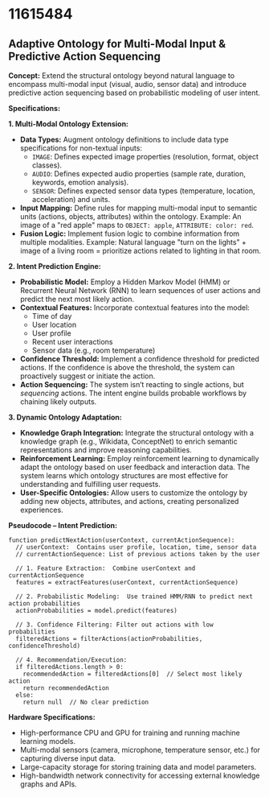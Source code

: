 # 11615484

## Adaptive Ontology for Multi-Modal Input & Predictive Action Sequencing

**Concept:** Extend the structural ontology beyond natural language to encompass multi-modal input (visual, audio, sensor data) and introduce predictive action sequencing based on probabilistic modeling of user intent.

**Specifications:**

**1. Multi-Modal Ontology Extension:**

*   **Data Types:** Augment ontology definitions to include data type specifications for non-textual inputs:
    *   `IMAGE`: Defines expected image properties (resolution, format, object classes).
    *   `AUDIO`: Defines expected audio properties (sample rate, duration, keywords, emotion analysis).
    *   `SENSOR`: Defines expected sensor data types (temperature, location, acceleration) and units.
*   **Input Mapping:** Define rules for mapping multi-modal input to semantic units (actions, objects, attributes) within the ontology.  Example:  An image of a "red apple" maps to `OBJECT: apple`, `ATTRIBUTE: color: red`.
*   **Fusion Logic:** Implement fusion logic to combine information from multiple modalities. Example: Natural language "turn on the lights" + image of a living room = prioritize actions related to lighting in that room.

**2. Intent Prediction Engine:**

*   **Probabilistic Model:** Employ a Hidden Markov Model (HMM) or Recurrent Neural Network (RNN) to learn sequences of user actions and predict the next most likely action.
*   **Contextual Features:**  Incorporate contextual features into the model:
    *   Time of day
    *   User location
    *   User profile
    *   Recent user interactions
    *   Sensor data (e.g., room temperature)
*   **Confidence Threshold:**  Implement a confidence threshold for predicted actions. If the confidence is above the threshold, the system can proactively suggest or initiate the action.
*   **Action Sequencing:** The system isn’t reacting to single actions, but *sequencing* actions. The intent engine builds probable workflows by chaining likely outputs.

**3. Dynamic Ontology Adaptation:**

*   **Knowledge Graph Integration:**  Integrate the structural ontology with a knowledge graph (e.g., Wikidata, ConceptNet) to enrich semantic representations and improve reasoning capabilities.
*   **Reinforcement Learning:** Employ reinforcement learning to dynamically adapt the ontology based on user feedback and interaction data.  The system learns which ontology structures are most effective for understanding and fulfilling user requests.
*   **User-Specific Ontologies:** Allow users to customize the ontology by adding new objects, attributes, and actions, creating personalized experiences.

**Pseudocode – Intent Prediction:**

```
function predictNextAction(userContext, currentActionSequence):
  // userContext:  Contains user profile, location, time, sensor data
  // currentActionSequence: List of previous actions taken by the user

  // 1. Feature Extraction:  Combine userContext and currentActionSequence
  features = extractFeatures(userContext, currentActionSequence)

  // 2. Probabilistic Modeling:  Use trained HMM/RNN to predict next action probabilities
  actionProbabilities = model.predict(features)

  // 3. Confidence Filtering: Filter out actions with low probabilities
  filteredActions = filterActions(actionProbabilities, confidenceThreshold)

  // 4. Recommendation/Execution:
  if filteredActions.length > 0:
    recommendedAction = filteredActions[0]  // Select most likely action
    return recommendedAction
  else:
    return null  // No clear prediction
```

**Hardware Specifications:**

*   High-performance CPU and GPU for training and running machine learning models.
*   Multi-modal sensors (camera, microphone, temperature sensor, etc.) for capturing diverse input data.
*   Large-capacity storage for storing training data and model parameters.
*   High-bandwidth network connectivity for accessing external knowledge graphs and APIs.